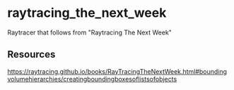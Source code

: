 # raytracing_the_next_week
Raytracer that follows from "Raytracing The Next Week"
## Resources
https://raytracing.github.io/books/RayTracingTheNextWeek.html#boundingvolumehierarchies/creatingboundingboxesoflistsofobjects
